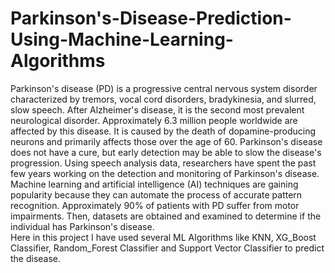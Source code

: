 # Parkinson's-Disease-Prediction-Using-Machine-Learning-Algorithms
Parkinson's disease (PD) is a progressive central nervous system disorder characterized by tremors, vocal cord disorders, bradykinesia, and slurred, slow speech. After Alzheimer's disease, it is the second most prevalent neurological disorder. Approximately 6.3 million people worldwide are affected by this disease. It is caused by the death of dopamine-producing neurons and primarily affects those over the age of 60. Parkinson's disease does not have a cure, but early detection may be able to slow the disease's progression. Using speech analysis data, researchers have spent the past few years working on the detection and monitoring of Parkinson's disease. Machine learning and artificial intelligence (AI) techniques are gaining popularity because they can automate the process of accurate pattern recognition. Approximately 90% of patients with PD suffer from motor impairments. Then, datasets are obtained and examined to determine if the individual has Parkinson's disease.<br> 
Here in this project I have used several ML Algorithms like KNN, XG_Boost Classifier, Random_Forest Classifier and Support Vector Classifier to predict the disease.
